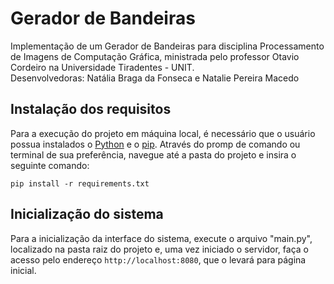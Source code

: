# Gerador de Bandeiras
Implementação de um Gerador de Bandeiras para disciplina Processamento de Imagens de Computação Gráfica, ministrada pelo professor Otavio Cordeiro na Universidade Tiradentes - UNIT.  
Desenvolvedoras: Natália Braga da Fonseca e Natalie Pereira Macedo

## Instalação dos requisitos
Para a execução do projeto em máquina local, é necessário que o usuário possua instalados o [Python](https://www.python.org/) e o [pip](https://pip.pypa.io/en/stable/installation/).
Através do promp de comando ou terminal de sua preferência, navegue até a pasta do projeto e insira o seguinte comando:

```
pip install -r requirements.txt
```

## Inicialização do sistema
Para a inicialização da interface do sistema, execute o arquivo "main.py", localizado na pasta raiz do projeto e, uma vez iniciado o servidor, faça o acesso pelo endereço `http://localhost:8080`, que o levará para página inicial.